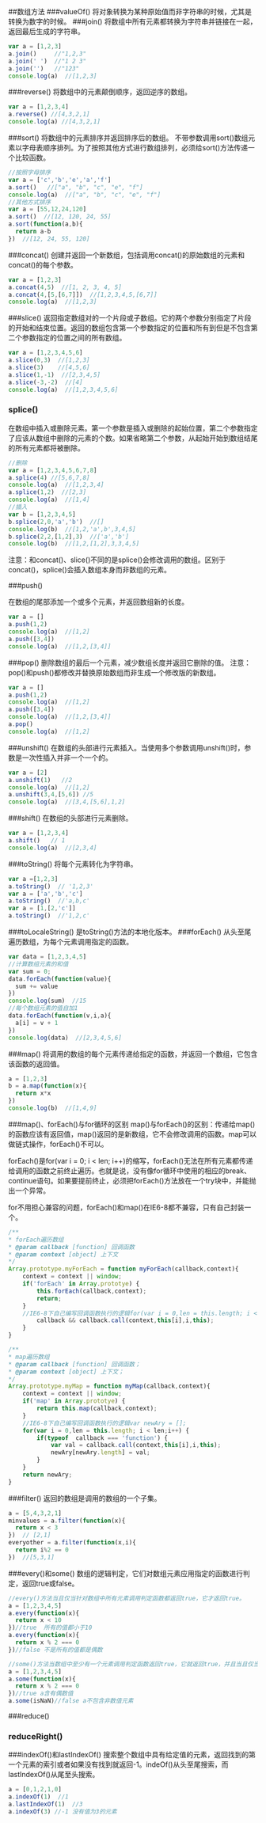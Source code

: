 ##数组方法
###valueOf()
将对象转换为某种原始值而非字符串的时候，尤其是转换为数字的时候。
###join()
将数组中所有元素都转换为字符串并链接在一起，返回最后生成的字符串。
```javascript
var a = [1,2,3]
a.join()     //"1,2,3"
a.join(' ')  //"1 2 3"
a.join('')   //"123"
console.log(a)  //[1,2,3]
```
###reverse()
将数组中的元素颠倒顺序，返回逆序的数组。
```javascript
var a = [1,2,3,4]
a.reverse() //[4,3,2,1]
console.log(a) //[4,3,2,1]
```
###sort()
将数组中的元素排序并返回排序后的数组。 不带参数调用sort()数组元素以字母表顺序排列。为了按照其他方式进行数组排列，必须给sort()方法传递一个比较函数。
```javascript
//按照字母排序
var a = ['c','b','e','a','f']
a.sort()   //["a", "b", "c", "e", "f"]
console.log(a)  //["a", "b", "c", "e", "f"]
//其他方式排序
var a = [55,12,24,120]
a.sort()  //[12, 120, 24, 55]
a.sort(function(a,b){
  return a-b
})  //[12, 24, 55, 120]
```
###concat()
创建并返回一个新数组，包括调用concat()的原始数组的元素和concat()的每个参数。
```javascript
var a = [1,2,3]
a.concat(4,5)  //[1, 2, 3, 4, 5]
a.concat(4,[5,[6,7]])  //[1,2,3,4,5,[6,7]]
console.log(a)  //[1,2,3]
```
###slice()
返回指定数组对的一个片段或子数组。它的两个参数分别指定了片段的开始和结束位置。返回的数组包含第一个参数指定的位置和所有到但是不包含第二个参数指定的位置之间的所有数组。
```javascript
var a = [1,2,3,4,5,6]
a.slice(0,3)  //[1,2,3]
a.slice(3)    //[4,5,6]
a.slice(1,-1)  //[2,3,4,5]
a.slice(-3,-2)  //[4]
console.log(a)  //[1,2,3,4,5,6]
```
### splice()
在数组中插入或删除元素。第一个参数是插入或删除的起始位置，第二个参数指定了应该从数组中删除的元素的个数。如果省略第二个参数，从起始开始到数组结尾的所有元素都将被删除。

```javascript
//删除
var a = [1,2,3,4,5,6,7,8]
a.splice(4) //[5,6,7,8]
console.log(a)  //[1,2,3,4]
a.splice(1,2)  //[2,3]
console.log(a)  //[1,4]
//插入
var b = [1,2,3,4,5]
b.splice(2,0,'a','b')  //[]
console.log(b)  //[1,2,'a',b',3,4,5]
b.splice(2,2,[1,2],3)  //['a','b']
console.log(b)  //[1,2,[1,2],3,3,4,5]
```

注意：和concat()、slice()不同的是splice()会修改调用的数组。区别于concat()，splice()会插入数组本身而非数组的元素。

###push()

在数组的尾部添加一个或多个元素，并返回数组新的长度。

```javascript
var a = []
a.push(1,2) 
console.log(a)  //[1,2]
a.push([3,4])
console.log(a)  //[1,2,[3,4]]
```

###pop()
删除数组的最后一个元素，减少数组长度并返回它删除的值。
注意：pop()和push()都修改并替换原始数组而非生成一个修改版的新数组。

```javascript
var a = []
a.push(1,2) 
console.log(a)  //[1,2]
a.push([3,4])
console.log(a)  //[1,2,[3,4]]
a.pop()
console.log(a)  //[1,2]
```

###unshift()
在数组的头部进行元素插入。当使用多个参数调用unshift()时，参数是一次性插入并非一个一个的。

```javascript
var a = [2]
a.unshift(1)   //2
console.log(a)  //[1,2]
a.unshift(3,4,[5,6]) //5
console.log(a)  //[3,4,[5,6],1,2]
```

###shift()
在数组的头部进行元素删除。

```javascript
var a = [1,2,3,4]
a.shift()   // 1
console.log(a)  //[2,3,4]
```

###toString()
将每个元素转化为字符串。

```javascript
var a =[1,2,3]
a.toString()  // '1,2,3'
var a = ['a','b','c']
a.toString()  //'a,b,c'
var a = [1,[2,'c']]
a.toString()  //'1,2,c'
```

###toLocaleString()
是toString()方法的本地化版本。
###forEach()
从头至尾遍历数组，为每个元素调用指定的函数。

```javascript
var data = [1,2,3,4,5]
//计算数组元素的和值
var sum = 0;
data.forEach(function(value){
  sum += value
})
console.log(sum)  //15
//每个数组元素的值自加1
data.forEach(function(v,i,a){
  a[i] = v + 1
})
console.log(data)  //[2,3,4,5,6]
```

###map()
将调用的数组的每个元素传递给指定的函数，并返回一个数组，它包含该函数的返回值。

```javascript
a = [1,2,3]
b = a.map(function(x){
  return x*x
})
console.log(b)  //[1,4,9]
```

###map()、forEach()与for循环的区别
map()与forEach()的区别：传递给map()的函数应该有返回值，map()返回的是新数组，它不会修改调用的函数。map可以做链式操作，forEach()不可以。

forEach()是for(var i = 0; i < len; i++)的缩写，forEach()无法在所有元素都传递给调用的函数之前终止遍历。也就是说，没有像for循环中使用的相应的break、continue语句。如果要提前终止，必须把forEach()方法放在一个try块中，并能抛出一个异常。

for不用担心兼容的问题，forEach()和map()在IE6-8都不兼容，只有自己封装一个。

```javascript
/**
* forEach遍历数组
* @param callback [function] 回调函数
* @param context [object] 上下文
*/
Array.prototype.myForEach = function myForEach(callback,context){
    context = context || window;
    if('forEach' in Array.prototye) {
        this.forEach(callback,context);
        return;
    }
    //IE6-8下自己编写回调函数执行的逻辑for(var i = 0,len = this.length; i < len;i++) {
        callback && callback.call(context,this[i],i,this);
    }
}
```

```javascript
/**
* map遍历数组
* @param callback [function] 回调函数；
* @param context [object] 上下文；
*/
Array.prototype.myMap = function myMap(callback,context){
    context = context || window;
    if('map' in Array.prototye) {
        return this.map(callback,context);
    }
    //IE6-8下自己编写回调函数执行的逻辑var newAry = [];
    for(var i = 0,len = this.length; i < len;i++) {
        if(typeof  callback === 'function') {
            var val = callback.call(context,this[i],i,this);
            newAry[newAry.length] = val;
        }
    }
    return newAry;
}
```

###filter()
返回的数组是调用的数组的一个子集。

```javascript
a = [5,4,3,2,1]
minvalues = a.filter(function(x){
  return x < 3
})  // [2,1]
everyother = a.filter(function(x,i){
  return i%2 == 0
})  //[5,3,1]
```

###every()和some()
数组的逻辑判定，它们对数组元素应用指定的函数进行判定，返回true或false。

```javascript
//every()方法当且仅当针对数组中所有元素调用判定函数都返回true，它才返回true。
a = [1,2,3,4,5]
a.every(function(x){
  return x < 10
})//true  所有的值都小于10
a.every(function(x){
  return x % 2 === 0 
})//false 不是所有的值都是偶数

//some()方法当数组中至少有一个元素调用判定函数返回true，它就返回true，并且当且仅当数值中的所有元素调用判定函数都返回false，它才返回false。
a = [1,2,3,4,5]
a.some(function(x){
  return x % 2 === 0 
})//true a含有偶数值
a.some(isNaN)//false a不包含非数值元素
```

###reduce()

### reduceRight()

###indexOf()和lastIndexOf()
搜索整个数组中具有给定值的元素，返回找到的第一个元素的索引或者如果没有找到就返回-1。indeOf()从头至尾搜索，而lastIndexOf()从尾至头搜索。

```javascript
a = [0,1,2,1,0]
a.indexOf(1)  //1
a.lastIndexOf(1)  //3
a.indexOf(3) //-1 没有值为3的元素
```


